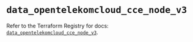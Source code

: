 # `data_opentelekomcloud_cce_node_v3`

Refer to the Terraform Registry for docs: [`data_opentelekomcloud_cce_node_v3`](https://registry.terraform.io/providers/opentelekomcloud/opentelekomcloud/1.36.26/docs/data-sources/cce_node_v3).
